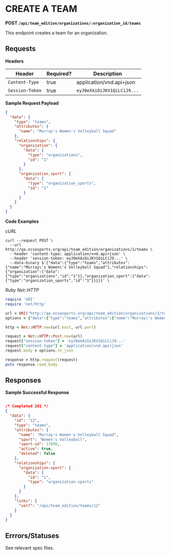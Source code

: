 # CREATE A TEAM

**POST `/api/team_edition/organizations/:organization_id/teams`**

This endpoint creates a team for an organization.

## Requests

**Headers**

| Header          | Required? | Description                |
|-----------------|-----------|----------------------------|
| `Content-Type`  | true      | application/vnd.api+json   |
| `Session-Token` | true      | `eyJ0eXAiOiJKV1QiLCiJ9...` |


**Sample Request Payload**

```json
{
  "data": {
    "type": "teams",
    "attributes": {
      "name": "Murray's Women's Volleyball Squad"
    },
    "relationships": {
      "organization": {
        "data": {
          "type": "organizations",
          "id": "1"
        }
      },
      "organization_sport": {
        "data": {
          "type": "organization_sports",
          "id": "1"
        }
      }
    }
  }
}
```


**Code Examples**

_cURL_

```shell
curl --request POST \
  --url http://qa.ncsasports.org/api/team_edition/organizations/1/teams \
  --header 'content-type: application/vnd.api+json' \
  --header 'session-token: eyJ0eXAiOiJKV1QiLCiJ9...' \
  --data-binary $'{"data":{"type":"teams","attributes":{"name":"Murray\'s Women\'s Volleyball Squad"},"relationships":{"organization":{"data":{"type":"organizations","id":"1"}},"organization_sport":{"data":{"type":"organization_sports","id":"1"}}}}}' \
```


_Ruby Net::HTTP_

```ruby
require 'URI'
require 'net/http'

url = URI("http://qa.ncsasports.org/api/team_edition/organizations/1/teams")
options = {"data":{"type":"teams","attributes":{"name":"Murray\'s Women\'s Volleyball Squad"},"relationships":{"organization":{"data":{"type":"organizations","id":"1"}},"organization_sport":{"data":{"type":"organization_sports","id":"1"}}}}}

http = Net::HTTP.new(url.host, url.port)

request = Net::HTTP::Post.new(url)
request["session-token"] = 'eyJ0eXAiOiJKV1QiLCiJ9...'
request["content-type"] = 'application/vnd.api+json'
request.body = options.to_json

response = http.request(request)
puts response.read_body
```


## Responses

**Sample Successful Response**

```json

/* Completed 201 */
{
  "data": {
    "id": "12",
    "type": "teams",
    "attributes": {
      "name": "Murray's Women's Volleyball Squad",
      "sport": "Women's Volleyball",
      "sport-id": 17696,
      "active": true,
      "deleted": false
    },
    "relationships": {
      "organization-sport": {
        "data": {
          "id": "1",
          "type": "organization-sports"
        }
      }
    },
    "links": {
      "self": "/api/team_edition/teams/12"
    }
  }
}
```


## Errrors/Statuses

See relevant spec files.
